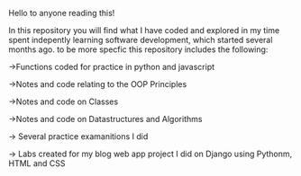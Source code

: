 Hello to anyone reading this!

In this repository you will find  what I have coded and explored in my time spent indepently learning software development, which started several months ago.
to be more specfic this repository includes the following:

  ->Functions coded for practice in python and  javascript
  
  ->Notes and code relating to the OOP Principles 
  
  ->Notes and code on Classes 
  
  ->Notes and code on Datastructures and Algorithms 
  
  -> Several practice examanitions I did
  
  -> Labs created for my blog web app project I did on Django using Pythonm, HTML and CSS

